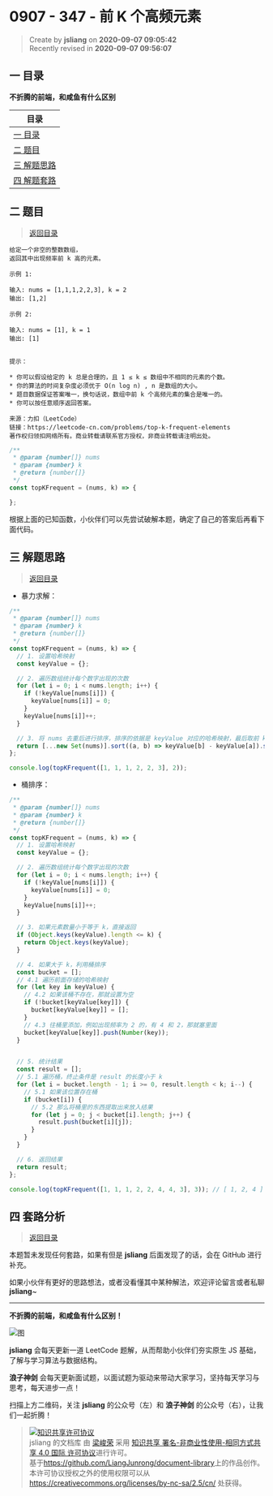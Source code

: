 0907 - 347 - 前 K 个高频元素
===

> Create by **jsliang** on **2020-09-07 09:05:42**  
> Recently revised in **2020-09-07 09:56:07**

## <a name="chapter-one" id="chapter-one"></a>一 目录

**不折腾的前端，和咸鱼有什么区别**

| 目录 |
| --- |
| [一 目录](#chapter-one) |
| <a name="catalog-chapter-two" id="catalog-chapter-two"></a>[二 题目](#chapter-two) |
| <a name="catalog-chapter-three" id="catalog-chapter-three"></a>[三 解题思路](#chapter-three) |
| <a name="catalog-chapter-four" id="catalog-chapter-four"></a>[四 解题套路](#chapter-four) |

## <a name="chapter-two" id="chapter-two"></a>二 题目

> [返回目录](#chapter-one)

```
给定一个非空的整数数组，
返回其中出现频率前 k 高的元素。

示例 1:

输入: nums = [1,1,1,2,2,3], k = 2
输出: [1,2]

示例 2:

输入: nums = [1], k = 1
输出: [1]
 

提示：

* 你可以假设给定的 k 总是合理的，且 1 ≤ k ≤ 数组中不相同的元素的个数。
* 你的算法的时间复杂度必须优于 O(n log n) , n 是数组的大小。
* 题目数据保证答案唯一，换句话说，数组中前 k 个高频元素的集合是唯一的。
* 你可以按任意顺序返回答案。

来源：力扣（LeetCode）
链接：https://leetcode-cn.com/problems/top-k-frequent-elements
著作权归领扣网络所有。商业转载请联系官方授权，非商业转载请注明出处。
```

```js
/**
 * @param {number[]} nums
 * @param {number} k
 * @return {number[]}
 */
const topKFrequent = (nums, k) => {

};
```

根据上面的已知函数，小伙伴们可以先尝试破解本题，确定了自己的答案后再看下面代码。

## <a name="chapter-three" id="chapter-three"></a>三 解题思路

> [返回目录](#chapter-one)

* 暴力求解：

```js
/**
 * @param {number[]} nums
 * @param {number} k
 * @return {number[]}
 */
const topKFrequent = (nums, k) => {
  // 1. 设置哈希映射
  const keyValue = {};

  // 2. 遍历数组统计每个数字出现的次数
  for (let i = 0; i < nums.length; i++) {
    if (!keyValue[nums[i]]) {
      keyValue[nums[i]] = 0;
    }
    keyValue[nums[i]]++;
  }

  // 3. 将 nums 去重后进行排序，排序的依据是 keyValue 对应的哈希映射，最后取前 k 个
  return [...new Set(nums)].sort((a, b) => keyValue[b] - keyValue[a]).slice(0, k);
};

console.log(topKFrequent([1, 1, 1, 2, 2, 3], 2));
```

* 桶排序：

```js
/**
 * @param {number[]} nums
 * @param {number} k
 * @return {number[]}
 */
const topKFrequent = (nums, k) => {
  // 1. 设置哈希映射
  const keyValue = {};

  // 2. 遍历数组统计每个数字出现的次数
  for (let i = 0; i < nums.length; i++) {
    if (!keyValue[nums[i]]) {
      keyValue[nums[i]] = 0;
    }
    keyValue[nums[i]]++;
  }

  // 3. 如果元素数量小于等于 k，直接返回
  if (Object.keys(keyValue).length <= k) {
    return Object.keys(keyValue);
  }

  // 4. 如果大于 k，利用桶排序
  const bucket = [];
  // 4.1 遍历前面存储的哈希映射
  for (let key in keyValue) {
    // 4.2 如果该桶不存在，那就设置为空
    if (!bucket[keyValue[key]]) {
      bucket[keyValue[key]] = [];
    }
    // 4.3 往桶里添加，例如出现频率为 2 的，有 4 和 2，那就塞里面
    bucket[keyValue[key]].push(Number(key));
  }


  // 5. 统计结果
  const result = [];
  // 5.1 遍历桶，终止条件是 result 的长度小于 k
  for (let i = bucket.length - 1; i >= 0, result.length < k; i--) {
    // 5.1 如果该位置存在桶
    if (bucket[i]) {
      // 5.2 那么将桶里的东西提取出来放入结果
      for (let j = 0; j < bucket[i].length; j++) {
        result.push(bucket[i][j]);
      }
    }
  }

  // 6. 返回结果
  return result;
};

console.log(topKFrequent([1, 1, 1, 2, 2, 4, 4, 3], 3)); // [ 1, 2, 4 ]
```

## <a name="chapter-four" id="chapter-four"></a>四 套路分析

> [返回目录](#chapter-one)

本题暂未发现任何套路，如果有但是 **jsliang** 后面发现了的话，会在 GitHub 进行补充。

如果小伙伴有更好的思路想法，或者没看懂其中某种解法，欢迎评论留言或者私聊 **jsliang**~

---

**不折腾的前端，和咸鱼有什么区别！**

![图](https://github.com/LiangJunrong/document-library/blob/master/public-repertory/img/z-index-small.png?raw=true)

**jsliang** 会每天更新一道 LeetCode 题解，从而帮助小伙伴们夯实原生 JS 基础，了解与学习算法与数据结构。

**浪子神剑** 会每天更新面试题，以面试题为驱动来带动大家学习，坚持每天学习与思考，每天进步一点！

扫描上方二维码，关注 **jsliang** 的公众号（左）和 **浪子神剑** 的公众号（右），让我们一起折腾！

> <a rel="license" href="http://creativecommons.org/licenses/by-nc-sa/4.0/"><img alt="知识共享许可协议" style="border-width:0" src="https://i.creativecommons.org/l/by-nc-sa/4.0/88x31.png" /></a><br /><span xmlns:dct="http://purl.org/dc/terms/" property="dct:title">jsliang 的文档库</span> 由 <a xmlns:cc="http://creativecommons.org/ns#" href="https://github.com/LiangJunrong/document-library" property="cc:attributionName" rel="cc:attributionURL">梁峻荣</a> 采用 <a rel="license" href="http://creativecommons.org/licenses/by-nc-sa/4.0/">知识共享 署名-非商业性使用-相同方式共享 4.0 国际 许可协议</a>进行许可。<br />基于<a xmlns:dct="http://purl.org/dc/terms/" href="https://github.com/LiangJunrong/document-library" rel="dct:source">https://github.com/LiangJunrong/document-library</a>上的作品创作。<br />本许可协议授权之外的使用权限可以从 <a xmlns:cc="http://creativecommons.org/ns#" href="https://creativecommons.org/licenses/by-nc-sa/2.5/cn/" rel="cc:morePermissions">https://creativecommons.org/licenses/by-nc-sa/2.5/cn/</a> 处获得。